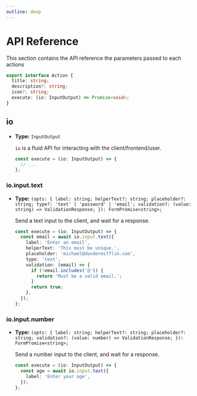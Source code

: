 ```yaml
---
outline: deep
---
```


# API Reference

This section contains the API reference the parameters passed to each actions

```ts
export interface Action {
  title: string;
  description?: string;
  icon?: string;
  execute: (io: InputOutput) => Promise<void>;
}
```

## io

- **Type:** `InputOutput`

  `io` is a fluid API for interacting with the client/frontend/user.

  ```ts
  const execute = (io: InputOutput) => {
    // ...
  };
  ```

### io.input.text

- **Type:** `(opts: { label: string; helperText?: string; placeholder?: string; type?: 'text' | 'password' | 'email'; validation?: (value: string) => ValidationResponse; }): FormPromise<string>;`

  Send a text input to the client, and wait for a response.

  ```ts
  const execute = (io: InputOutput) => {
    const email = await io.input.text({
      label: 'Enter an email',
      helperText: 'This must be unique.',
      placeholder: 'michael@dundermifflin.com',
      type: 'text',
      validation: (email) => {
        if (!email.includes('@')) {
          return 'Must be a valid email.';
        }
        return true;
      },
    });
  };
  ```

### io.input.number

- **Type:** `(opts: { label: string; helperText?: string; placeholder?: string; validation?: (value: number) => ValidationResponse; }): FormPromise<string>;`

  Send a number input to the client, and wait for a response.

  ```ts
  const execute = (io: InputOutput) => {
    const age = await io.input.text({
      label: 'Enter your age',
    });
  };
  ```
